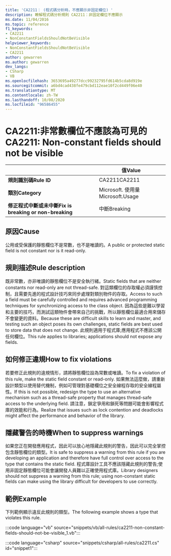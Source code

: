 ```yaml
---
title: 'CA2211： (程式碼分析時，不應顯示非固定欄位) '
description: 瞭解程式碼分析規則 CA2211：非固定欄位不應顯示
ms.date: 11/04/2016
ms.topic: reference
f1_keywords:
- CA2211
- NonConstantFieldsShouldNotBeVisible
helpviewer_keywords:
- NonConstantFieldsShouldNotBeVisible
- CA2211
author: gewarren
ms.author: gewarren
dev_langs:
- CSharp
- VB
ms.openlocfilehash: 3653695a49277dcc99232795fd614b5cda8d919e
ms.sourcegitcommit: a6bd4cad438fe479cbd112eae10f2cd449f06e40
ms.translationtype: MT
ms.contentlocale: zh-TW
ms.lasthandoff: 10/08/2020
ms.locfileid: "96586455"
---
```

# <a name="ca2211-non-constant-fields-should-not-be-visible"></a><span data-ttu-id="775f9-103">CA2211:非常數欄位不應該為可見的</span><span class="sxs-lookup"><span data-stu-id="775f9-103">CA2211: Non-constant fields should not be visible</span></span>

| | <span data-ttu-id="775f9-104">值</span><span class="sxs-lookup"><span data-stu-id="775f9-104">Value</span></span> |
|-|-|
| <span data-ttu-id="775f9-105">**規則識別碼**</span><span class="sxs-lookup"><span data-stu-id="775f9-105">**Rule ID**</span></span> |<span data-ttu-id="775f9-106">CA2211</span><span class="sxs-lookup"><span data-stu-id="775f9-106">CA2211</span></span>|
| <span data-ttu-id="775f9-107">**類別**</span><span class="sxs-lookup"><span data-stu-id="775f9-107">**Category**</span></span> |<span data-ttu-id="775f9-108">Microsoft. 使用量</span><span class="sxs-lookup"><span data-stu-id="775f9-108">Microsoft.Usage</span></span>|
| <span data-ttu-id="775f9-109">**修正程式中斷或未中斷**</span><span class="sxs-lookup"><span data-stu-id="775f9-109">**Fix is breaking or non-breaking**</span></span> |<span data-ttu-id="775f9-110">中斷</span><span class="sxs-lookup"><span data-stu-id="775f9-110">Breaking</span></span>|

## <a name="cause"></a><span data-ttu-id="775f9-111">原因</span><span class="sxs-lookup"><span data-stu-id="775f9-111">Cause</span></span>

<span data-ttu-id="775f9-112">公用或受保護的靜態欄位不是常數，也不是唯讀的。</span><span class="sxs-lookup"><span data-stu-id="775f9-112">A public or protected static field is not constant nor is it read-only.</span></span>

## <a name="rule-description"></a><span data-ttu-id="775f9-113">規則描述</span><span class="sxs-lookup"><span data-stu-id="775f9-113">Rule description</span></span>

<span data-ttu-id="775f9-114">既非常數，亦非唯讀的靜態欄位不是安全執行緒。</span><span class="sxs-lookup"><span data-stu-id="775f9-114">Static fields that are neither constants nor read-only are not thread-safe.</span></span> <span data-ttu-id="775f9-115">對這類欄位的存取權必須謹慎控制，且需要先進的程式設計技巧來同步處理對類別物件的存取。</span><span class="sxs-lookup"><span data-stu-id="775f9-115">Access to such a field must be carefully controlled and requires advanced programming techniques for synchronizing access to the class object.</span></span> <span data-ttu-id="775f9-116">因為這些是難以學習和主要的技巧，而測試這類物件會帶來自己的挑戰，所以靜態欄位最適合用來儲存不會變更的資料。</span><span class="sxs-lookup"><span data-stu-id="775f9-116">Because these are difficult skills to learn and master, and testing such an object poses its own challenges, static fields are best used to store data that does not change.</span></span> <span data-ttu-id="775f9-117">此規則適用于程式庫;應用程式不應該公開任何欄位。</span><span class="sxs-lookup"><span data-stu-id="775f9-117">This rule applies to libraries; applications should not expose any fields.</span></span>

## <a name="how-to-fix-violations"></a><span data-ttu-id="775f9-118">如何修正違規</span><span class="sxs-lookup"><span data-stu-id="775f9-118">How to fix violations</span></span>

<span data-ttu-id="775f9-119">若要修正此規則的違規情形，請將靜態欄位設為常數或唯讀。</span><span class="sxs-lookup"><span data-stu-id="775f9-119">To fix a violation of this rule, make the static field constant or read-only.</span></span> <span data-ttu-id="775f9-120">如果無法這麼做，請重新設計類型以使用替代機制，例如可管理對基礎欄位之安全線程存取的安全線程屬性。</span><span class="sxs-lookup"><span data-stu-id="775f9-120">If this is not possible, redesign the type to use an alternative mechanism such as a thread-safe property that manages thread-safe access to the underlying field.</span></span> <span data-ttu-id="775f9-121">請注意，鎖定爭用和鎖死等問題可能會影響程式庫的效能和行為。</span><span class="sxs-lookup"><span data-stu-id="775f9-121">Realize that issues such as lock contention and deadlocks might affect the performance and behavior of the library.</span></span>

## <a name="when-to-suppress-warnings"></a><span data-ttu-id="775f9-122">隱藏警告的時機</span><span class="sxs-lookup"><span data-stu-id="775f9-122">When to suppress warnings</span></span>

<span data-ttu-id="775f9-123">如果您正在開發應用程式，因此可以放心地隱藏此規則的警告，因此可以完全掌控包含靜態欄位的類型。</span><span class="sxs-lookup"><span data-stu-id="775f9-123">It is safe to suppress a warning from this rule if you are developing an application and therefore have full control over access to the type that contains the static field.</span></span> <span data-ttu-id="775f9-124">程式庫設計工具不應該隱藏此規則的警告;使用非固定靜態欄位可能會讓開發人員難以正確使用程式庫。</span><span class="sxs-lookup"><span data-stu-id="775f9-124">Library designers should not suppress a warning from this rule; using non-constant static fields can make using the library difficult for developers to use correctly.</span></span>

## <a name="example"></a><span data-ttu-id="775f9-125">範例</span><span class="sxs-lookup"><span data-stu-id="775f9-125">Example</span></span>

<span data-ttu-id="775f9-126">下列範例顯示違反此規則的類型。</span><span class="sxs-lookup"><span data-stu-id="775f9-126">The following example shows a type that violates this rule.</span></span>

:::code language="vb" source="snippets/vb/all-rules/ca2211-non-constant-fields-should-not-be-visible_1.vb":::

:::code language="csharp" source="snippets/csharp/all-rules/ca2211.cs" id="snippet1":::
